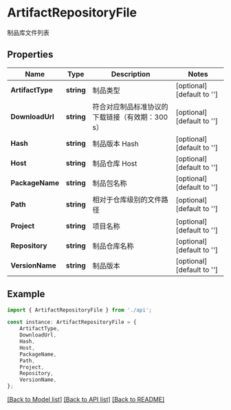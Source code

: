 # ArtifactRepositoryFile

制品库文件列表

## Properties

Name | Type | Description | Notes
------------ | ------------- | ------------- | -------------
**ArtifactType** | **string** | 制品类型 | [optional] [default to '']
**DownloadUrl** | **string** | 符合对应制品标准协议的下载链接（有效期：300 s） | [optional] [default to '']
**Hash** | **string** | 制品版本 Hash | [optional] [default to '']
**Host** | **string** | 制品仓库 Host | [optional] [default to '']
**PackageName** | **string** | 制品包名称 | [optional] [default to '']
**Path** | **string** | 相对于仓库级别的文件路径 | [optional] [default to '']
**Project** | **string** | 项目名称 | [optional] [default to '']
**Repository** | **string** | 制品仓库名称 | [optional] [default to '']
**VersionName** | **string** | 制品版本 | [optional] [default to '']

## Example

```typescript
import { ArtifactRepositoryFile } from './api';

const instance: ArtifactRepositoryFile = {
    ArtifactType,
    DownloadUrl,
    Hash,
    Host,
    PackageName,
    Path,
    Project,
    Repository,
    VersionName,
};
```

[[Back to Model list]](../README.md#documentation-for-models) [[Back to API list]](../README.md#documentation-for-api-endpoints) [[Back to README]](../README.md)
